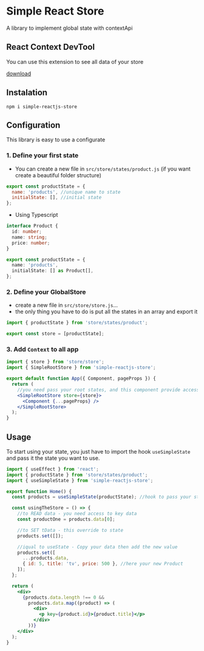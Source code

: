 # Simple React Store

A library to implement global state with contextApi

## React Context DevTool

You can use this extension to see all data of your store

[download](https://chrome.google.com/webstore/detail/react-context-devtool/oddhnidmicpefilikhgeagedibnefkcf)

## Instalation

`npm i simple-reactjs-store`

## Configuration

This library is easy to use a configurate

### 1. Define your first state

- You can create a new file in `src/store/states/product.js` (if you want create a beautiful folder structure)

```js
export const productState = {
  name: 'products', //unique name to state
  initialState: [], //initial state
};
```

- Using Typescript

```ts
interface Product {
  id: number;
  name: string;
  price: number;
}

export const productState = {
  name: 'products',
  initialState: [] as Product[],
};
```

### 2. Define your GlobalStore

- create a new file in `src/store/store.js`...
- the only thing you have to do is put all the states in an array and export it

```js
import { productState } from 'store/states/product';

export const store = [productState];
```

### 3. Add `Context` to all app

```jsx
import { store } from 'store/store';
import { SimpleRootStore } from 'simple-reactjs-store';

export default function App({ Component, pageProps }) {
  return (
    //you need pass your root states, and this component provide access to all data
    <SimpleRootStore store={store}>
      <Component {...pageProps} />
    </SimpleRootStore>
  );
}
```

## Usage

To start using your state, you just have to import the hook `useSimpleState` and pass it the state you want to use.

```jsx
import { useEffect } from 'react';
import { productState } from 'store/states/product';
import { useSimpleState } from 'simple-reactjs-store';

export function Home() {
  const products = useSimpleState(productState); //hook to pass your state

  const usingTheStore = () => {
    //to READ data - you need access to key data
    const productOne = products.data[0];

    //to SET tData - this override to state
    products.set([]);

    //iqual to useState - Copy your data then add the new value
    products.set([
      ...products.data,
      { id: 5, title: 'tv', price: 500 }, //here your new Product
    ]);
  };

  return (
    <div>
      {products.data.length !== 0 &&
        products.data.map((product) => (
          <div>
            <p key={product.id}>{product.title}</p>
          </div>
        ))}
    </div>
  );
}
```